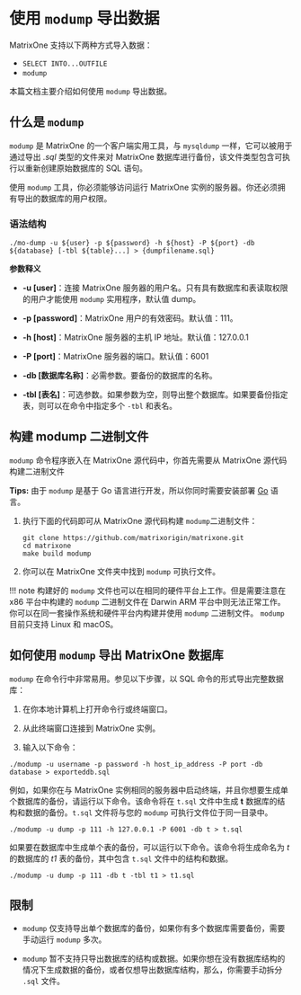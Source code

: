 # 使用 `modump` 导出数据

MatrixOne 支持以下两种方式导入数据：

- `SELECT INTO...OUTFILE`
- `modump`

本篇文档主要介绍如何使用 `modump` 导出数据。

## 什么是 `modump`

`modump` 是 MatrixOne 的一个客户端实用工具，与 `mysqldump` 一样，它可以被用于通过导出 *.sql* 类型的文件来对 MatrixOne 数据库进行备份，该文件类型包含可执行以重新创建原始数据库的 SQL 语句。

使用 `modump` 工具，你必须能够访问运行 MatrixOne 实例的服务器。你还必须拥有导出的数据库的用户权限。

### 语法结构

```
./mo-dump -u ${user} -p ${password} -h ${host} -P ${port} -db ${database} [-tbl ${table}...] > {dumpfilename.sql}
```

**参数释义**

- **-u [user]**：连接 MatrixOne 服务器的用户名。只有具有数据库和表读取权限的用户才能使用 `modump` 实用程序，默认值 dump。

- **-p [password]**：MatrixOne 用户的有效密码。默认值：111。

- **-h [host]**：MatrixOne 服务器的主机 IP 地址。默认值：127.0.0.1

- **-P [port]**：MatrixOne 服务器的端口。默认值：6001

- **-db [数据库名称]**：必需参数。要备份的数据库的名称。

- **-tbl [表名]**：可选参数。如果参数为空，则导出整个数据库。如果要备份指定表，则可以在命令中指定多个 `-tbl` 和表名。

## 构建 modump 二进制文件

`modump` 命令程序嵌入在 MatrixOne 源代码中，你首先需要从 MatrixOne 源代码构建二进制文件

__Tips:__ 由于 `modump` 是基于 Go 语言进行开发，所以你同时需要安装部署 <a href="https://go.dev/doc/install" target="_blank">Go</a> 语言。

1. 执行下面的代码即可从 MatrixOne 源代码构建 `modump`二进制文件：

    ```
    git clone https://github.com/matrixorigin/matrixone.git
    cd matrixone
    make build modump
    ```

2. 你可以在 MatrixOne 文件夹中找到 `modump` 可执行文件。

!!! note
    构建好的 `modump` 文件也可以在相同的硬件平台上工作。但是需要注意在 x86 平台中构建的 `modump` 二进制文件在 Darwin ARM 平台中则无法正常工作。你可以在同一套操作系统和硬件平台内构建并使用 `modump` 二进制文件。 `modump` 目前只支持 Linux 和 macOS。

## 如何使用 `modump` 导出 MatrixOne 数据库

`modump` 在命令行中非常易用。参见以下步骤，以 SQL 命令的形式导出完整数据库：

1. 在你本地计算机上打开命令行或终端窗口。

2. 从此终端窗口连接到 MatrixOne 实例。

3. 输入以下命令：

```
./modump -u username -p password -h host_ip_address -P port -db database > exporteddb.sql
```

例如，如果你在与 MatrixOne 实例相同的服务器中启动终端，并且你想要生成单个数据库的备份，请运行以下命令。该命令将在 `t.sql` 文件中生成 **t** 数据库的结构和数据的备份。`t.sql` 文件将与您的 `modump` 可执行文件位于同一目录中。

```
./modump -u dump -p 111 -h 127.0.0.1 -P 6001 -db t > t.sql
```

如果要在数据库中生成单个表的备份，可以运行以下命令。该命令将生成命名为 *t* 的数据库的 *t1* 表的备份，其中包含 `t.sql` 文件中的结构和数据。

```
./modump -u dump -p 111 -db t -tbl t1 > t1.sql
```

## 限制

* `modump` 仅支持导出单个数据库的备份，如果你有多个数据库需要备份，需要手动运行 `modump` 多次。

* `modump` 暂不支持只导出数据库的结构或数据。如果你想在没有数据库结构的情况下生成数据的备份，或者仅想导出数据库结构，那么，你需要手动拆分 `.sql` 文件。
